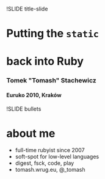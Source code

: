 !SLIDE title-slide

# Putting the `static` 
# back into Ruby
### Tomek "Tomash" Stachewicz
#### Euruko 2010, Kraków


!SLIDE bullets

# about me

* full-time rubyist since 2007
* soft-spot for low-level languages
* digest, fsck, code, play
* tomash.wrug.eu, @_tomash
